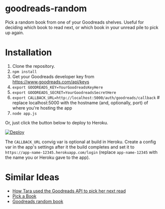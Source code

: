 # goodreads-random

Pick a random book from one of your Goodreads shelves. Useful for deciding which book to read next, or which book in your unread pile to pick up again.

# Installation

1. Clone the repository.
2. `npm install`
3. Get your Goodreads developer key from https://www.goodreads.com/api/keys
4. `export GOODREADS_KEY=YourGoodreadsKeyHere`
5. `export GOODREADS_SECRET=YourGoodreadsSecretHere`
6. `export CALLBACK_URL=http://localhost:5000/auth/goodreads/callback` # replace localhost:5000 with the hostname (and, optionally, port) of where you're hosting the app
7. `node app.js`

Or, just click the button below to deploy to Heroku.

[![Deploy](https://www.herokucdn.com/deploy/button.svg)](https://heroku.com/deploy)

The `CALLBACK_URL` convig var is optional at build in Heroku. Create a config var in the app's settings after it the build completes and set it to `https://app-name-12345.herokuapp.com/login` (replace `app-name-12345` with the name you or Heroku gave to the app).

# Similar Ideas

* [How Tara used the Goodreads API to pick her next read](https://dev.to/tara/how-i-used-the-goodreads-api-to-pick-my-next-read-2le9)
* [Pick a Book](https://berniwittmann.github.io/pick-a-book/)
* [Goodreads random book](https://medium.com/@kjbrazil/goodreads-random-next-book-selection-f6c6b325b273)
